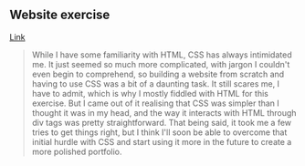 ## Website exercise
[Link](https://astershub.github.io)
> While I have some familiarity with HTML, CSS has always intimidated me. It just seemed so much more complicated, with jargon I couldn't even begin to comprehend, so building a website from scratch and having to use CSS was a bit of a daunting task. It still scares me, I have to admit, which is why I mostly fiddled with HTML for this exercise. But I came out of it realising that CSS was simpler than I thought it was in my head, and the way it interacts with HTML through div tags was pretty straightforward. That being said, it took me a few tries to get things right, but I think I'll soon be able to overcome that initial hurdle with CSS and start using it more in the future to create a more polished portfolio.
